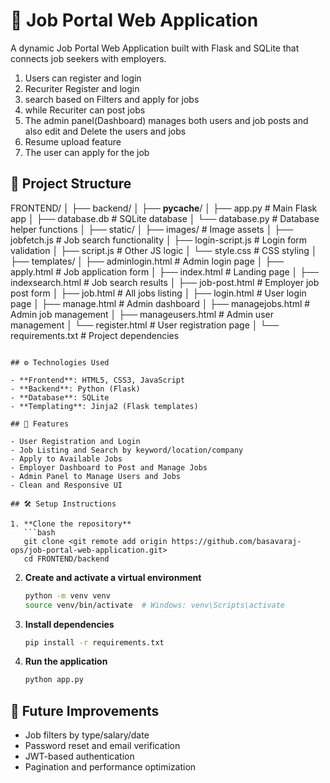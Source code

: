 
# 💼 Job Portal Web Application

A dynamic Job Portal Web Application built with Flask and SQLite that connects job seekers with employers.
1. Users can register and login
2.  Recuriter  Register and login
3. search based on Filters and apply for jobs
4. while Recuriter can post jobs
5. The admin panel(Dashboard) manages both users and job posts and also edit and Delete the users and jobs
6.  Resume upload feature 
7. The user can apply for the job

## 📁 Project Structure

FRONTEND/
│
├── backend/
│   ├── __pycache__/
│   ├── app.py              # Main Flask app
│   ├── database.db         # SQLite database
│   └── database.py         # Database helper functions
│
├── static/
│   ├── images/             # Image assets
│   ├── jobfetch.js         # Job search functionality
│   ├── login-script.js     # Login form validation
│   ├── script.js           # Other JS logic
│   └── style.css           # CSS styling
│
├── templates/
│   ├── adminlogin.html     # Admin login page
│   ├── apply.html          # Job application form
│   ├── index.html          # Landing page
│   ├── indexsearch.html    # Job search results
│   ├── job-post.html       # Employer job post form
│   ├── job.html            # All jobs listing
│   ├── login.html          # User login page
│   ├── manage.html         # Admin dashboard
│   ├── managejobs.html     # Admin job management
│   ├── manageusers.html    # Admin user management
│   └── register.html       # User registration page
│
└── requirements.txt        # Project dependencies
```

## ⚙️ Technologies Used

- **Frontend**: HTML5, CSS3, JavaScript
- **Backend**: Python (Flask)
- **Database**: SQLite
- **Templating**: Jinja2 (Flask templates)

## 🚀 Features

- User Registration and Login
- Job Listing and Search by keyword/location/company
- Apply to Available Jobs
- Employer Dashboard to Post and Manage Jobs
- Admin Panel to Manage Users and Jobs
- Clean and Responsive UI

## 🛠️ Setup Instructions

1. **Clone the repository**
   ```bash
   git clone <git remote add origin https://github.com/basavaraj-ops/job-portal-web-application.git>
   cd FRONTEND/backend
   ```

2. **Create and activate a virtual environment**
   ```bash
   python -m venv venv
   source venv/bin/activate  # Windows: venv\Scripts\activate
   ```

3. **Install dependencies**
   ```bash
   pip install -r requirements.txt
   ```

4. **Run the application**
   ```bash
   python app.py
   ```



## 📝 Future Improvements


- Job filters by type/salary/date
- Password reset and email verification
- JWT-based authentication
- Pagination and performance optimization




